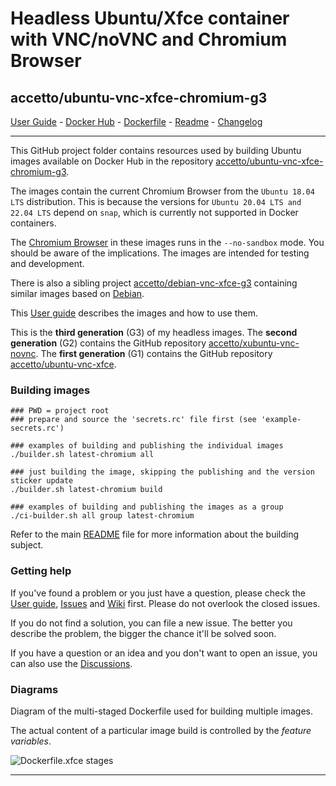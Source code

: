 # Headless Ubuntu/Xfce container with VNC/noVNC and Chromium Browser

## accetto/ubuntu-vnc-xfce-chromium-g3

[User Guide][this-user-guide] - [Docker Hub][this-docker] - [Dockerfile][this-dockerfile] - [Readme][this-readme] - [Changelog][this-changelog]

***

This GitHub project folder contains resources used by building Ubuntu images available on Docker Hub in the repository [accetto/ubuntu-vnc-xfce-chromium-g3][this-docker].

The images contain the current Chromium Browser from the `Ubuntu 18.04 LTS` distribution.
This is because the versions for `Ubuntu 20.04 LTS and 22.04 LTS` depend on `snap`, which is currently not supported in Docker containers.

The [Chromium Browser][chromium] in these images runs in the `--no-sandbox` mode.
You should be aware of the implications.
The images are intended for testing and development.

There is also a sibling project [accetto/debian-vnc-xfce-g3][accetto-github-debian-vnc-xfce-g3] containing similar images based on [Debian][docker-debian].

This [User guide][this-user-guide] describes the images and how to use them.

This is the **third generation** (G3) of my headless images.
The **second generation** (G2) contains the GitHub repository [accetto/xubuntu-vnc-novnc][accetto-github-xubuntu-vnc-novnc].
The **first generation** (G1) contains the GitHub repository [accetto/ubuntu-vnc-xfce][accetto-github-ubuntu-vnc-xfce].

### Building images

```shell
### PWD = project root
### prepare and source the 'secrets.rc' file first (see 'example-secrets.rc')

### examples of building and publishing the individual images 
./builder.sh latest-chromium all

### just building the image, skipping the publishing and the version sticker update
./builder.sh latest-chromium build

### examples of building and publishing the images as a group
./ci-builder.sh all group latest-chromium
```

Refer to the main [README][this-readme] file for more information about the building subject.

### Getting help

If you've found a problem or you just have a question, please check the [User guide][this-user-guide], [Issues][this-issues] and [Wiki][this-wiki] first.
Please do not overlook the closed issues.

If you do not find a solution, you can file a new issue.
The better you describe the problem, the bigger the chance it'll be solved soon.

If you have a question or an idea and you don't want to open an issue, you can also use the [Discussions][this-discussions].

### Diagrams

Diagram of the multi-staged Dockerfile used for building multiple images.

The actual content of a particular image build is controlled by the *feature variables*.

![Dockerfile.xfce stages][this-diagram-dockerfile-stages]

***

[this-user-guide]: https://accetto.github.io/user-guide-g3/

[this-readme]: https://github.com/accetto/ubuntu-vnc-xfce-g3/blob/master/README.md

[this-changelog]: https://github.com/accetto/ubuntu-vnc-xfce-g3/blob/master/CHANGELOG.md

[this-discussions]: https://github.com/accetto/ubuntu-vnc-xfce-g3/discussions

[this-issues]: https://github.com/accetto/ubuntu-vnc-xfce-g3/issues

[this-wiki]: https://github.com/accetto/ubuntu-vnc-xfce-g3/wiki

[this-docker]: https://hub.docker.com/r/accetto/ubuntu-vnc-xfce-chromium-g3/

[this-dockerfile]: https://github.com/accetto/ubuntu-vnc-xfce-g3/blob/master/docker/Dockerfile.xfce.22-04

[this-diagram-dockerfile-stages]: https://raw.githubusercontent.com/accetto/ubuntu-vnc-xfce-g3/master/docker/doc/images/Dockerfile.xfce.png

[accetto-github-debian-vnc-xfce-g3]: https://github.com/accetto/debian-vnc-xfce-g3

[accetto-github-xubuntu-vnc-novnc]: https://github.com/accetto/xubuntu-vnc-novnc/

[accetto-github-ubuntu-vnc-xfce]: https://github.com/accetto/ubuntu-vnc-xfce

[docker-debian]: https://hub.docker.com/_/debian/

[chromium]: https://www.chromium.org/Home
